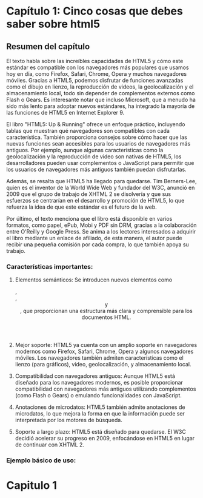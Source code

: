 # Capítulo 1: Cinco cosas que debes saber sobre html5

## Resumen del capítulo

El texto habla sobre las increíbles capacidades de HTML5 y cómo este estándar es compatible con los navegadores más populares que usamos hoy en día, como Firefox, Safari, Chrome, Opera y muchos navegadores móviles. Gracias a HTML5, podemos disfrutar de funciones avanzadas como el dibujo en lienzo, la reproducción de videos, la geolocalización y el almacenamiento local, todo sin depender de complementos externos como Flash o Gears. Es interesante notar que incluso Microsoft, que a menudo ha sido más lento para adoptar nuevos estándares, ha integrado la mayoría de las funciones de HTML5 en Internet Explorer 9.

El libro "HTML5: Up & Running" ofrece un enfoque práctico, incluyendo tablas que muestran qué navegadores son compatibles con cada característica. También proporciona consejos sobre cómo hacer que las nuevas funciones sean accesibles para los usuarios de navegadores más antiguos. Por ejemplo, aunque algunas características como la geolocalización y la reproducción de video son nativas de HTML5, los desarrolladores pueden usar complementos o JavaScript para permitir que los usuarios de navegadores más antiguos también puedan disfrutarlas.

Además, se resalta que HTML5 ha llegado para quedarse. Tim Berners-Lee, quien es el inventor de la World Wide Web y fundador del W3C, anunció en 2009 que el grupo de trabajo de XHTML 2 se disolvería y que sus esfuerzos se centrarían en el desarrollo y promoción de HTML5, lo que refuerza la idea de que este estándar es el futuro de la web.

Por último, el texto menciona que el libro está disponible en varios formatos, como papel, ePub, Mobi y PDF sin DRM, gracias a la colaboración entre O'Reilly y Google Press. Se anima a los lectores interesados a adquirir el libro mediante un enlace de afiliado, de esta manera, el autor puede recibir una pequeña comisión por cada compra, lo que también apoya su trabajo.

### Características importantes:

1. Elementos semánticos: Se introducen nuevos elementos como <article>, <section>, <header> y <footer>, que proporcionan una estructura más clara y comprensible para los documentos HTML.


2. Mejor soporte: HTML5 ya cuenta con un amplio soporte en navegadores modernos como Firefox, Safari, Chrome, Opera y algunos navegadores móviles. Los navegadores también admiten características como el lienzo (para gráficos), video, geolocalización, y almacenamiento local.


3. Compatibilidad con navegadores antiguos: Aunque HTML5 está diseñado para los navegadores modernos, es posible proporcionar compatibilidad con navegadores más antiguos utilizando complementos (como Flash o Gears) o emulando funcionalidades con JavaScript.


4. Anotaciones de microdatos: HTML5 también admite anotaciones de microdatos, lo que mejora la forma en que la información puede ser interpretada por los motores de búsqueda.


5. Soporte a largo plazo: HTML5 está diseñado para quedarse. El W3C decidió acelerar su progreso en 2009, enfocándose en HTML5 en lugar de continuar con XHTML 2.


### Ejemplo básico de uso:

<!Doctype html>
<html lang="en">
<head>
<title> HTML5: Up and Running </title>
</head>
<body>
<h1> Capitulo 1 </h1>
</body>
</html>